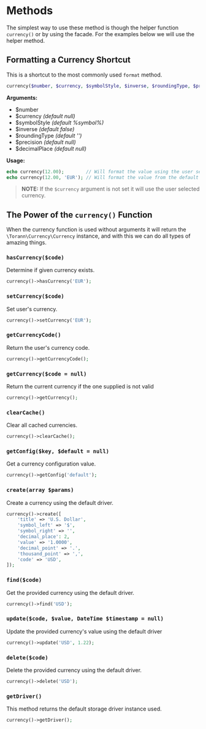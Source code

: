 # Methods

The simplest way to use these method is though the helper function `currency()` or by using the facade. For the examples below we will use the helper method.

## Formatting a Currency Shortcut

This is a shortcut to the most commonly used `format` method.

```php
currency($number, $currency, $symbolStyle, $inverse, $roundingType, $precision, $decimalPlace)
```

**Arguments:**

- $number
- $currency _(default null)_
- $symbolStyle _(default %symbol%)_
- $inverse _(default false)_
- $roundingType _(default '')_
- $precision _(default null)_
- $decimalPlace _(default null)_

**Usage:**

```php
echo currency(12.00);        // Will format the value using the user selected currency
echo currency(12.00, 'EUR'); // Will format the value from the default currency to EUR
```

> **NOTE:** If the `$currency` argument is not set it will use the user selected currency.

## The Power of the `currency()` Function

When the currency function is used without arguments it will return the `\Torann\Currency\Currency` instance, and with this we can do all types of amazing things.

### `hasCurrency($code)`

Determine if given currency exists.

```php
currency()->hasCurrency('EUR');
```

### `setCurrency($code)`

Set user's currency.

```php
currency()->setCurrency('EUR');
```

### `getCurrencyCode()`

Return the user's currency code.

```php
currency()->getCurrencyCode();
```

### `getCurrency($code = null)`

Return the current currency if the one supplied is not valid

```php
currency()->getCurrency();
```

### `clearCache()`

Clear all cached currencies.

```php
currency()->clearCache();
```

### `getConfig($key, $default = null)`

Get a currency configuration value.

```php
currency()->getConfig('default');
```

### `create(array $params)`

Create a currency using the default driver.

```php
currency()->create([
    'title' => 'U.S. Dollar',
    'symbol_left' => '$',
    'symbol_right' => '',
    'decimal_place': 2,
    'value' => '1.0000',
    'decimal_point' => '.',
    'thousand_point' => ',',
    'code' => 'USD',
]);
```

### `find($code)`

Get the provided currency using the default driver.

```php
currency()->find('USD');
```

### `update($code, $value, DateTime $timestamp = null)`

Update the provided currency's value using the default driver

```php
currency()->update('USD', 1.22);
```

### `delete($code)`

Delete the provided currency using the default driver.

```php
currency()->delete('USD');
```

### `getDriver()`

This method returns the default storage driver instance used.

```php
currency()->getDriver();
```